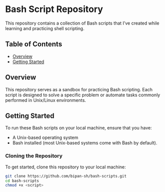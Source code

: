 # Bash Script Repository

This repository contains a collection of Bash scripts that I’ve created while learning and practicing shell scripting. 

## Table of Contents

- [Overview](#overview)
- [Getting Started](#getting-started)

## Overview

This repository serves as a sandbox for practicing Bash scripting. Each script is designed to solve a specific problem or automate tasks commonly performed in Unix/Linux environments.

## Getting Started

To run these Bash scripts on your local machine, ensure that you have:

- A Unix-based operating system 
- Bash installed (most Unix-based systems come with Bash by default).


### Cloning the Repository

To get started, clone this repository to your local machine:

```bash
git clone https://github.com/bipan-sh/bash-scripts.git
cd bash-scripts
chmod +x <script> 
